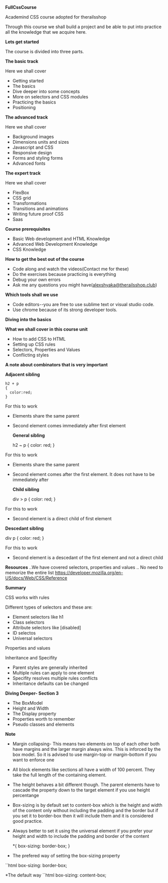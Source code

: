 **FullCssCourse**

Academind CSS course adopted for therailsshop

Through this course we shall build a project and be able to put into practice all the knowledge that we acquire here.

**Lets get started**

The course is divided into three parts.

**The basic track**

  Here we shall cover

  * Getting started
  * The basics
  * Dive deeper into some concepts
  * More on selectors and CSS modules
  * Practicing the basics
  * Positioning

**The advanced track**

  Here we shall cover

  * Background images
  * Dimensions units and sizes
  * Javascript and CSS
  * Responsive design
  * Forms and styling forms
  * Advanced fonts

**The expert track**

  Here we shall cover

  * FlexBox
  * CSS grid
  * Transformations
  * Transitions and animations
  * Writing future proof CSS
  * Saas

**Course prerequisites**

  * Basic Web development and HTML Knowledge
  * Advanced Web Development Knowledge
  * CSS Knowledge

**How to get the best out of the course**

  * Code along and watch the videos(Contact me for these)
  * Do the exercises because practicing is everything
  * Debug your own errors
  * Ask me any questions you might have(alexshyaka@therailsshop.club)

**Which tools shall we use**

  * Code editors--you are free to use sublime text or visual studio code.
  * Use chrome because of its strong developer tools.

**Diving into the basics**

**What we shall cover in this course unit**

  * How to add CSS to HTML
  * Setting up CSS rules
  * Selectors, Properties and Values
  * Conflicting styles

**A note about combinators that is very important**

**Adjacent sibling**

    h2 + p
    {
      color:red;
    }

For this to work

* Elements share the same parent
* Second element comes immediately after first element

  **General sibling**

    h2 ~ p
    {
      color: red;
    }


For this to work

* Elements share the same parent
* Second element comes after the first element. It does not have to be immediately after

  **Child sibling**

    div > p
    {
      color: red;
    }

For this to work

* Second element is a direct child of first element

**Descedant sibling**

  div p
  {
    color: red;
  }


For this to work

* Second element is a descedant of the first element and not a direct child

**Resources**
  ..We have covered selectors, properties and values
  .. No need to memorize the entire list
  https://developer.mozilla.org/en-US/docs/Web/CSS/Reference

**Summary**

 CSS works with rules

Different types of selectors and these are:

* Element selectors like h1
* Class selectors
* Attribute selectors like [disabled]
* ID selectos
* Universal selectors

Properties and values

Inheritance and Specifity

* Parent styles are generally inherited
* Multiple rules can apply to one element
* Specifity resolves multiple rules conflicts
* Inheritance defaults can be changed

**Diving Deeper- Section 3**

* The BoxModel
* Height and Width
* The Display property
* Properties worth to remember
* Pseudo classes and elements

**Note**

  * Margin collapsing- This means two elements on top of each other both have margins
  and the larger margin always wins. This is inforced by the box model. So it is advised to use margin-top or margin-bottom if you want to enforce one
  * All block elements like sections all have a width of 100 percent. They take the full length of the containing element.
  * The height behaves a bit different though. The parent elements have to cascade the property down to the target element if you use height percentange
  * Box-sizing is by default set to content-box which is the height and width of the content only without including the padding and the border but if you set it to border-box then it will include them and it is considered good practice.
  * Always better to set it using the universal element if you prefer your height and width to include the padding and border of the content


      *{
        box-sizing: border-box;
      }

  * The prefered way of setting the box-sizing property

  ``html
      box-sizing: border-box;


  *The default way
  ``html
      box-sizing: content-box;



